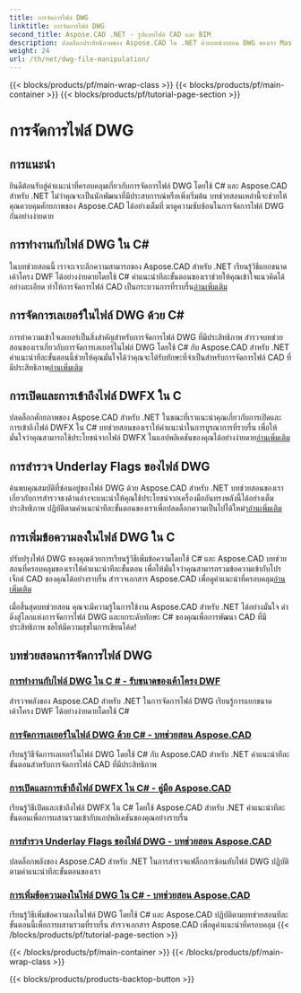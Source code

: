 ```yaml
---
title: การจัดการไฟล์ DWG
linktitle: การจัดการไฟล์ DWG
second_title: Aspose.CAD .NET - รูปแบบไฟล์ CAD และ BIM
description: ปลดล็อกประสิทธิภาพของ Aspose.CAD ใน .NET ด้วยบทช่วยสอน DWG ของเรา Master C# สำหรับการจัดการ CAD ที่มีประสิทธิภาพ โดยแยกขนาดโครงร่าง DWF ได้อย่างราบรื่น
weight: 24
url: /th/net/dwg-file-manipulation/
---
```


{{< blocks/products/pf/main-wrap-class >}}
{{< blocks/products/pf/main-container >}}
{{< blocks/products/pf/tutorial-page-section >}}

# การจัดการไฟล์ DWG


## การแนะนำ

ยินดีต้อนรับสู่คำแนะนำที่ครอบคลุมเกี่ยวกับการจัดการไฟล์ DWG โดยใช้ C# และ Aspose.CAD สำหรับ .NET ไม่ว่าคุณจะเป็นนักพัฒนาที่มีประสบการณ์หรือเพิ่งเริ่มต้น บทช่วยสอนเหล่านี้จะช่วยให้คุณควบคุมศักยภาพของ Aspose.CAD ได้อย่างเต็มที่ มาดูความซับซ้อนในการจัดการไฟล์ DWG กันอย่างง่ายดาย

## การทำงานกับไฟล์ DWG ใน C#
 ในบทช่วยสอนนี้ เราจะเจาะลึกความสามารถของ Aspose.CAD สำหรับ .NET เรียนรู้วิธีแยกขนาดเค้าโครง DWF ได้อย่างง่ายดายโดยใช้ C# คำแนะนำทีละขั้นตอนของเราช่วยให้คุณเข้าใจแนวคิดได้อย่างละเอียด ทำให้การจัดการไฟล์ CAD เป็นกระบวนการที่ราบรื่น[อ่านเพิ่มเติม](./get-size-of-dwf-layout/)

## การจัดการเลเยอร์ในไฟล์ DWG ด้วย C#
การทำความเข้าใจเลเยอร์เป็นสิ่งสำคัญสำหรับการจัดการไฟล์ DWG ที่มีประสิทธิภาพ สำรวจบทช่วยสอนของเราเกี่ยวกับการจัดการเลเยอร์ในไฟล์ DWG โดยใช้ C# กับ Aspose.CAD สำหรับ .NET คำแนะนำทีละขั้นตอนนี้ช่วยให้คุณมั่นใจได้ว่าคุณจะได้รับทักษะที่จำเป็นสำหรับการจัดการไฟล์ CAD ที่มีประสิทธิภาพ[อ่านเพิ่มเติม](./support-of-layers/)

## การเปิดและการเข้าถึงไฟล์ DWFX ใน C #
 ปลดล็อกศักยภาพของ Aspose.CAD สำหรับ .NET ในขณะที่เราแนะนำคุณเกี่ยวกับการเปิดและการเข้าถึงไฟล์ DWFX ใน C# บทช่วยสอนของเราให้คำแนะนำในการบูรณาการที่ราบรื่น เพื่อให้มั่นใจว่าคุณสามารถใช้ประโยชน์จากไฟล์ DWFX ในแอปพลิเคชันของคุณได้อย่างง่ายดาย[อ่านเพิ่มเติม](./opening-and-accessing-dwfx-files/)

## การสำรวจ Underlay Flags ของไฟล์ DWG
 ค้นพบคุณสมบัติที่ซ่อนอยู่ของไฟล์ DWG ด้วย Aspose.CAD สำหรับ .NET บทช่วยสอนของเราเกี่ยวกับการสำรวจธงด้านล่างจะแนะนำให้คุณใช้ประโยชน์จากเครื่องมืออันทรงพลังนี้ได้อย่างเต็มประสิทธิภาพ ปฏิบัติตามคำแนะนำทีละขั้นตอนของเราเพื่อปลดล็อกความเป็นไปได้ใหม่ๆ[อ่านเพิ่มเติม](./exploring-underlay-flags-of-dwg/)

## การเพิ่มข้อความลงในไฟล์ DWG ใน C # 
ปรับปรุงไฟล์ DWG ของคุณด้วยการเรียนรู้วิธีเพิ่มข้อความโดยใช้ C# และ Aspose.CAD บทช่วยสอนที่ครอบคลุมของเราให้คำแนะนำทีละขั้นตอน เพื่อให้มั่นใจว่าคุณสามารถรวมข้อความเข้ากับโปรเจ็กต์ CAD ของคุณได้อย่างราบรื่น สำรวจเอกสาร Aspose.CAD เพื่อดูคำแนะนำที่ครอบคลุม[อ่านเพิ่มเติม](./adding-text-to-dwg/)

เมื่อสิ้นสุดบทช่วยสอน คุณจะมีความรู้ในการใช้งาน Aspose.CAD สำหรับ .NET ได้อย่างมั่นใจ ดำดิ่งสู่โลกแห่งการจัดการไฟล์ DWG และยกระดับทักษะ C# ของคุณเพื่อการพัฒนา CAD ที่มีประสิทธิภาพ ขอให้มีความสุขในการเขียนโค้ด!
## บทช่วยสอนการจัดการไฟล์ DWG
### [การทำงานกับไฟล์ DWG ใน C # - รับขนาดของเค้าโครง DWF](./get-size-of-dwf-layout/)
สำรวจพลังของ Aspose.CAD สำหรับ .NET ในการจัดการไฟล์ DWG เรียนรู้การแยกขนาดเค้าโครง DWF ได้อย่างง่ายดายโดยใช้ C#
### [การจัดการเลเยอร์ในไฟล์ DWG ด้วย C# - บทช่วยสอน Aspose.CAD](./support-of-layers/)
เรียนรู้วิธีจัดการเลเยอร์ในไฟล์ DWG โดยใช้ C# กับ Aspose.CAD สำหรับ .NET คำแนะนำทีละขั้นตอนสำหรับการจัดการไฟล์ CAD ที่มีประสิทธิภาพ
### [การเปิดและการเข้าถึงไฟล์ DWFX ใน C# - คู่มือ Aspose.CAD](./opening-and-accessing-dwfx-files/)
เรียนรู้วิธีเปิดและเข้าถึงไฟล์ DWFX ใน C# โดยใช้ Aspose.CAD สำหรับ .NET คำแนะนำทีละขั้นตอนเพื่อการผสานรวมเข้ากับแอปพลิเคชันของคุณอย่างราบรื่น
### [การสำรวจ Underlay Flags ของไฟล์ DWG - บทช่วยสอน Aspose.CAD](./exploring-underlay-flags-of-dwg/)
ปลดล็อกพลังของ Aspose.CAD สำหรับ .NET ในการสำรวจแฟล็กการซ้อนทับไฟล์ DWG ปฏิบัติตามคำแนะนำทีละขั้นตอนของเรา
### [การเพิ่มข้อความลงในไฟล์ DWG ใน C# - บทช่วยสอน Aspose.CAD](./adding-text-to-dwg/)
เรียนรู้วิธีเพิ่มข้อความลงในไฟล์ DWG โดยใช้ C# และ Aspose.CAD ปฏิบัติตามบทช่วยสอนทีละขั้นตอนนี้เพื่อการผสานรวมที่ราบรื่น สำรวจเอกสาร Aspose.CAD เพื่อดูคำแนะนำที่ครอบคลุม
{{< /blocks/products/pf/tutorial-page-section >}}

{{< /blocks/products/pf/main-container >}}
{{< /blocks/products/pf/main-wrap-class >}}

{{< blocks/products/products-backtop-button >}}
